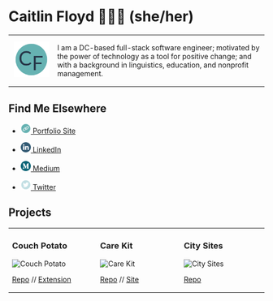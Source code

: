 # Caitlin Floyd 👩🏻‍💻 (she/her)
<table>
  <tr> 
    <td width="75px" align="center" >
      <img src="images/initials.png" width="70px">
    </td>
    <td>
      <p>I am a DC-based full-stack software engineer; motivated by the power of technology as a tool for positive change; and with a background in linguistics, education, and nonprofit management.</p>
    </td>
  </tr>
</table>


## Find Me Elsewhere
- <a href="https://caitlinfloyd.com/"><p><img src="images/branded-link.png" width="20px;" alt="Portfolio Site"/>  Portfolio Site</p></a>

- <a href="https://www.linkedin.com/in/caitlinfloyd/"><p><img src="images/branded-linkedin.png" width="20px;" alt="LinkedIn"/>  LinkedIn</p></a>

- <a href="https://medium.com/@caitlinfloyd"><p><img src="images/branded-medium.png" width="20px;" alt="Medium"/>  Medium</p></a>

- <a href="https://twitter.com/caitlinfloyd"><p><img src="images/branded-twitter.png" width="20px;" alt="Twitter"/>  Twitter</p></a>

## Projects
<table>
  <tr>
    <td width="200px">
        <h3>Couch Potato</h3>
        <img src="https://images.ctfassets.net/rzdzst0q8sl8/7IOYLCO7FaiNFLzjmJZte9/2fd6b0fb6c8b298c517c1c58e67740bd/Couch_Potato_logo.png?h=250" width="120px;" alt="Couch Potato"/>
        <br />
        <p><a href="https://github.com">Repo</a> // <a href="https://github.com">Extension</a></p>
    </td>
    <td width="200px">
        <h3>Care Kit</h3>
        <img src="https://images.ctfassets.net/rzdzst0q8sl8/3oXxnDLThz52SkjZP47Pzk/991d08d246f7a0c5146c16ab223b7700/Care_Kit_logo.png?h=250" width="120px;" alt="Care Kit"/>
        <br />
        <p><a href="https://github.com">Repo</a> // <a href="https://github.com">Site</a></p>
    </td>
        <td width="200px">
        <h3>City Sites</h3>
        <img src="https://images.ctfassets.net/rzdzst0q8sl8/7IJ6gnFL7aEsz82M9qesvU/f53de9c2762d974a0fd56e9d3ddfe7c3/City_Sites_logo.png?h=250" width="120px;" alt="City Sites"/>
        <br />
        <p><a href="https://github.com">Repo</a></p>
    </td>
  </tr>
</table>